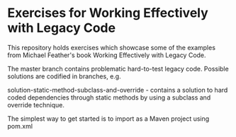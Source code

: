 Exercises for Working Effectively with Legacy Code
==================================================

This repository holds exercises which showcase some of the examples from Michael Feather's book Working Effectively with Legacy Code.

The master branch contains problematic hard-to-test legacy code.
Possible solutions are codified in branches, e.g.

solution-static-method-subclass-and-override - contains a solution to hard coded dependencies through static methods by using a subclass and override technique.

The simplest way to get started is to import as a Maven project using pom.xml
